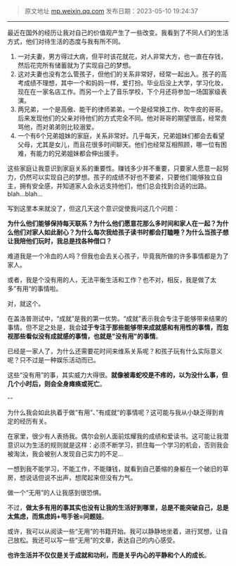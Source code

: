 > 原文地址 [mp.weixin.qq.com](https://mp.weixin.qq.com/s/kDEDDcvbA0bh99mrPsyNog)
> 发布日期：2023-05-10 19:24:37

---



最近在国外的经历让我对自己的价值观产生了一些改变。我看到了不同人们的生活方式，他们对待生活的态度与我有所不同。

1. 一对夫妻，男方得过大病，但平时该花就花，对人非常大方，也一直在存钱，然后花完所有储蓄就为了实现自己的梦想。    
2. 这对夫妻也没有怎么管孩子，但他们的关系非常好，经常一起出入。孩子的高考成绩不理想，其中一个和妈妈一样，爱打扮。毕业后没上大学，学习化妆，现在在一家名店工作。而另一个上了音乐学校，下个月还将参加一场国家级表演。    
3. 两兄弟，一个是高傲、能干的律师弟弟，一个是经常换工作、吹牛皮的哥哥。后来发现他们的父亲对待他们的方式完全不同。他对哥哥的期望很高，经常责骂他，而对弟弟则比较溺爱。    
4. 一个有6个兄弟姐妹的家庭，关系非常好。几乎每天，兄弟姐妹们都会去看望父母，尤其是女儿，而且花很多时间聊天。他们也经常互相照顾，哪一位有困难，有能力的兄弟姐妹都会伸出援手。  

这些家庭让我意识到家庭关系的重要性。赚钱多少并不重要，只要家人愿意一起努力，仍然可以实现自己的梦想。孩子的成绩不好也不要紧，只要他们能够独立自主，拥有安全感，并知道家人会永远支持他们，他们总会找到合适的出路。blah...blah...

写到这里本来就没了，但这几天这个意识促使我问这几个问题：

**为什么他们能够保持每天联系？为什么他们愿意花那么多时间和家人在一起？为什么他们对家人如此耐心？为什么每次我给孩子读书时都会打瞌睡？为什么当孩子想让我陪他们玩时，我总是找各种借口？**

难道我是一个冷血的人吗？但我也会去关心孩子，毕竟我所做的许多事情都是为了家人。

或者，我是个没有用的人，无法平衡生活和工作？也不对，相反，我是做了太多”有用“的事情啦。

对，就这个。

在盖洛普测试中，“成就”是我的第一优势。“成就”表示我会专注于能够带来结果的事情。但不足之处是，我会**过于专注于那些能够带来成就感和有用性的事情，而忽视那些看似没有成就感的事情，也就是"没有用"的事情**。

已经是一家人了，为什么还需要花时间来维系关系呢？和孩子玩有什么实际意义呢？只不过是一种娱乐活动而已。

这些“没有用”的事，其实威力大得很。**就像被毒蛇咬是不疼的，以为没什么事，但几个小时后，则会全身瘫痪或死亡**。

--  

为什么我会如此执着于做“有用”、”有成就“的事情呢？这可能与我从小缺乏得到肯定的经历有关。

在家里，很少有人表扬我。偶尔会别人面前炫耀我的成绩和爱读书。这可能让我潜意识以为生活的规则就是这样：必须不断学习，抓住每一个学习的机会，否则我会被淘汰，我会被别人发现自己实力的不足...

一想到我不能学习，不能工作，不能赚钱，就看到自己萎缩的身躯在一个破旧的草房，想说话但说不出声，想爬起来但没有力气。

做一个“无用”的人让我感到很恐惧。

不过，**做太多有用的事其实也没有让我的生活好到哪里，总是不能突破自己，总是太焦虑，而焦虑妈+甩手爸=问题娃**。

或许，我可以从阅读一些“无用”的书籍开始。我可以静静地坐着，进行冥想，让自己放松。我还可以写一些“无用”的文章，表达自己的内心感受。

**也许生活并不仅仅是关于成就和功利，而是关乎内心的平静和个人的成长**。